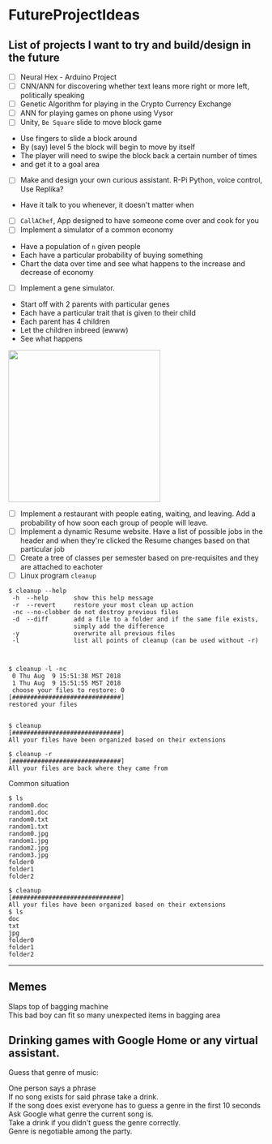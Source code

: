 # FutureProjectIdeas
## List of projects I want to try and build/design in the future

- [ ] Neural Hex - Arduino Project
- [ ] CNN/ANN for discovering whether text leans more right or more left, politically speaking
- [ ] Genetic Algorithm for playing in the Crypto Currency Exchange
- [ ] ANN for playing games on phone using Vysor
- [ ] Unity, `Be Square` slide to move block game
 - Use fingers to slide a block around
 - By (say) level 5 the block will begin to move by itself
 - The player will need to swipe the block back a certain number of times
 - and get it to a goal area
- [ ] Make and design your own curious assistant. R-Pi Python, voice control, Use Replika?
 - Have it talk to you whenever, it doesn't matter when
- [ ] `CallAChef`, App designed to have someone come over and cook for you
- [ ] Implement a simulator of a common economy
 - Have a population of `n` given people
 - Each have a particular probability of buying something
 - Chart the data over time and see what happens to the increase and decrease of economy
- [ ] Implement a gene simulator. 
 - Start off with 2 parents with particular genes
 - Each have a particular trait that is given to their child
 - Each parent has 4 children
 - Let the children inbreed (ewww) 
 - See what happens
<img src="https://i.imgur.com/XDaqs02.png" width=300>

- [ ] Implement a restaurant with people eating, waiting, and leaving. Add a probability of how soon each group of people will leave. 
- [ ] Implement a dynamic Resume website. Have a list of possible jobs in the header and when they're clicked the Resume changes based on that particular job
- [ ] Create a tree of classes per semester based on pre-requisites and they are attached to eachoter
- [ ] Linux program `cleanup`
```
$ cleanup --help
 -h  --help       show this help message
 -r  --revert     restore your most clean up action
 -nc --no-clobber do not destroy previous files
 -d  --diff       add a file to a folder and if the same file exists,
                  simply add the difference
 -y               overwrite all previous files
 -l               list all points of cleanup (can be used without -r)
 
 
 
$ cleanup -l -nc
 0 Thu Aug  9 15:51:38 MST 2018
 1 Thu Aug  9 15:51:55 MST 2018
 choose your files to restore: 0
[##############################]
restored your files


$ cleanup
[##############################]
All your files have been organized based on their extensions

$ cleanup -r
[##############################]
All your files are back where they came from
```
Common situation

```
$ ls
random0.doc
random1.doc
random0.txt
random1.txt
random0.jpg
random1.jpg
random2.jpg
random3.jpg
folder0
folder1
folder2

$ cleanup
[##############################]
All your files have been organized based on their extensions
$ ls
doc
txt
jpg
folder0
folder1
folder2
```

<hr>

## Memes

Slaps top of bagging machine\
This bad boy can fit so many unexpected items in bagging area

## Drinking games with Google Home or any virtual assistant.

Guess that genre of music: 

One person says a phrase\
If no song exists for said phrase take a drink.\
If the song does exist everyone has to guess a genre in the first 10 seconds\
Ask Google what genre the current song is.\
Take a drink if you didn't guess the genre correctly.\
Genre is negotiable among the party.
